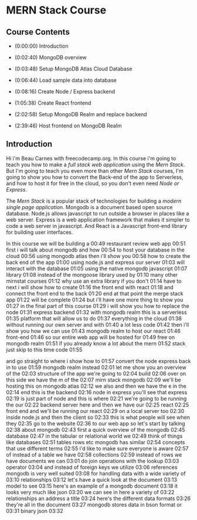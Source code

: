 # MERN Stack Course

## Course Contents

* (0:00:00) Introduction

* (0:02:40) MongoDB overview

* (0:03:48) Setup MongoDB Atlas Cloud Database

* (0:06:44) Load sample data into database

* (0:08:16) Create Node / Express backend

* (1:05:38) Create React frontend

* (2:02:58) Setup MongoDB Realm and replace backend

* (2:39:46) Host frontend on MongoDB Realm

## Introduction

Hi i'm Beau Carnes with freecodecamp.org. In this course i'm going to teach you how to make a *full stack web application* using the *Mern Stack*. But I'm going to teach you even more than other *Mern Stack* courses, I'm going to show you how to convert the Back-end of the app to Serverless, and how to host it for free in the cloud, so you don't even need *Node or Express*.

The *Mern Stack* is a popular stack of technologies for building a *modern single page application*. Mongodb is a document based open source database. Node.js allows javascript to run outside a browser in places like a web server. Express is a web application framework that makes it simpler to code a web server in javascript. And React is a Javascript front-end library for building user interfaces.

In this course we will be building a
00:49
restaurant review web app
00:51
first i will talk about mongodb and how
00:54
to host your database in the cloud
00:56
using mongodb atlas then i'll show you
00:58
how to create the back end of the app
01:00
using node.js and express our server
01:03
will interact with the database
01:05
using the native mongodb javascript
01:07
library
01:08
instead of the mongoose library used by
01:10
many other mirnstat courses
01:12
why use an extra library if you don't
01:14
have to next i will show how to create
01:16
the front end with react
01:18
and connect the front end to the back
01:20
end at that point the merge stack app
01:22
will be complete
01:24
but i'll have one more thing to show you
01:27
in the final part of this course
01:29
i will show you how to replace the node
01:31
express backend
01:32
with mongodb realm this is a serverless
01:35
platform that will allow us to do
01:37
everything in the cloud
01:38
without running our own server and with
01:40
a lot less code
01:42
then i'll show you how we can use
01:43
mongodb realm to host our react
01:46
front-end
01:46
so our entire web app will be hosted for
01:49
free on mongodb realm
01:51
if you already know a lot about the mern
01:52
stack just skip to this time code
01:55

and go straight to where i show how to
01:57
convert the node express back in to use
01:59
mongodb realm instead
02:01
let me show you an overview of the
02:03
structure of the app we're going to
02:04
build
02:06
over on this side we have the m of the
02:07
mirn stack mongodb
02:09
we'll be hosting this on mongodb atlas
02:12
we also and then we have the e in the
02:14
end this is the backend
02:16
node in express you'll see that express
02:19
is just part of node and this is where
02:21
we're going to be running the our
02:22
backend server here and then we have our
02:25
react
02:25
front end and we'll be running our react
02:29
on a local server too
02:30
inside node.js and then the client so
02:33
this is what people will see when they
02:35
go to the website
02:36
to our web app so let's start by talking
02:38
about mongodb
02:43
first a quick overview of the mongodb
02:45
database
02:47
in the tabular or relational world we
02:49
think of things like databases
02:51
tables rows etc mongodb has similar
02:54
concepts that use different terms
02:55
i'd like to make sure everyone is aware
02:57
of instead of a table we have
02:58
collections
02:59
instead of rows we have documents we can
03:01
do join operations with the lookup
03:03
operator
03:04
and instead of foreign keys we utilize
03:06
references mongodb is very well suited
03:08
for handling data with a wide variety of
03:10
relationships
03:12
let's have a quick look at the document
03:13
model to see
03:15
here's an example of a mongodb document
03:18
it looks very much like json
03:20
we can see in here a variety of
03:22
relationships an address a title
03:24
here's the different data formats
03:26
they're all in the document
03:27
mongodb stores data in bson format or
03:31
binary json
03:32